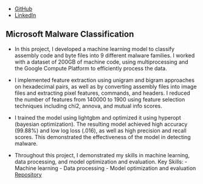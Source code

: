 - [GitHub](https://github.com/arun-kumar-c-s)
- [LinkedIn](https://www.linkedin.com/in/arun-kumar-c-s/)

## Microsoft Malware Classification 
- In this project, I developed a machine learning model to classify assembly code and byte files into 9 different malware families. I worked with a dataset of 200GB of machine code, using multiprocessing and the Google Compute Platform to efficiently process the data.

- I implemented feature extraction using unigram and bigram approaches on hexadecimal pairs, as well as by converting assembly files into image files and extracting pixel features, commands, and headers. I reduced the number of features from 140000 to 1900 using feature selection techniques including chi2, annova, and mutual info scores.

- I trained the model using lightgbm and optimized it using hyperopt (bayesian optimization). The resulting model achieved high accuracy (99.88%) and low log loss (.016), as well as high precision and recall scores. This demonstrated the effectiveness of the model in detecting malware.

- Throughout this project, I demonstrated my skills in machine learning, data processing, and model optimization and evaluation.
Key Skills:
      - Machine learning
      - Data processing
      - Model optimization and evaluation
[Repository](https://github.com/arun-kumar-c-s/Microsoft-Malware-Classification-Challenge)
